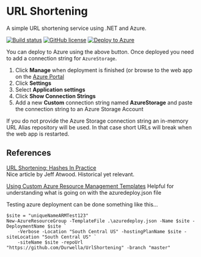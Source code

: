 # URL Shortening

A simple URL shortening service using .NET and Azure.

[![Build status](https://ci.appveyor.com/api/projects/status/bdr6q9t088l8c81c?svg=true)](https://ci.appveyor.com/project/jfoshee/urlshortening)
[![GitHub license](https://img.shields.io/badge/license-MIT-blue.svg)](https://raw.githubusercontent.com/Durwella/UrlShortening/master/LICENSE)
[![Deploy to Azure](https://img.shields.io/badge/deploy!-Azure-6EC0D9.svg)](https://azuredeploy.net/)


You can deploy to Azure using the above button. Once deployed you need to add a connection string 
for `AzureStorage`. 

1. Click **Manage** when deployment is finished (or browse to the web app on the [Azure Portal](https://portal.azure.com)
1. Click **Settings**
1. Select **Application settings**
1. Click **Show Connection Strings**
1. Add a new **Custom** connection string named **AzureStorage** and paste the connection string to an Azure Storage Account

If you do not provide the Azure Storage connection string an in-memory URL Alias repository will be used. 
In that case short URLs will break when the web app is restarted.


## References

[URL Shortening: Hashes In Practice](http://blog.codinghorror.com/url-shortening-hashes-in-practice/)  
Nice article by Jeff Atwood. Historical yet relevant.

[Using Custom Azure Resource Management Templates](https://elliotthamai.wordpress.com/2014/11/15/using-custom-arm-templates-with-the-deploy-to-azure-button/)
Helpful for understanding what is going on with the azuredeploy.json file

Testing azure deployment can be done something like this...

	$site = "uniqueNameARMTest123"
	New-AzureResourceGroup -TemplateFile .\azuredeploy.json -Name $site -DeploymentName $site `
		-Verbose -Location "South Central US" -hostingPlanName $site -siteLocation "South Central US" `
		-siteName $site -repoUrl "https://github.com/Durwella/UrlShortening" -branch "master"

